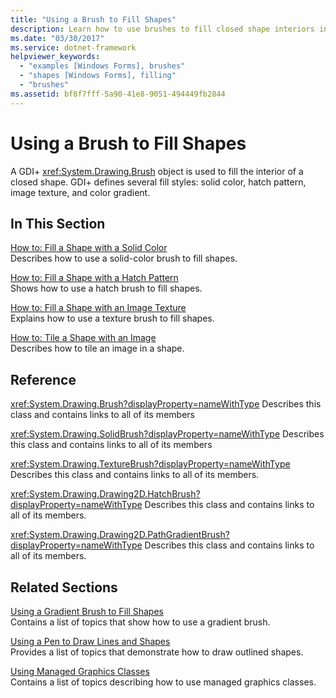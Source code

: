 ```yaml
---
title: "Using a Brush to Fill Shapes"
description: Learn how to use brushes to fill closed shape interiors in GDI+ with a selection of topics and tutorials.
ms.date: "03/30/2017"
ms.service: dotnet-framework
helpviewer_keywords:
  - "examples [Windows Forms], brushes"
  - "shapes [Windows Forms], filling"
  - "brushes"
ms.assetid: bf8f7fff-5a90-41e8-9051-494449fb2844
---
```

# Using a Brush to Fill Shapes

A GDI+ <xref:System.Drawing.Brush> object is used to fill the interior of a closed shape. GDI+ defines several fill styles: solid color, hatch pattern, image texture, and color gradient.

## In This Section

[How to: Fill a Shape with a Solid Color](how-to-fill-a-shape-with-a-solid-color.md)\
Describes how to use a solid-color brush to fill shapes.

[How to: Fill a Shape with a Hatch Pattern](how-to-fill-a-shape-with-a-hatch-pattern.md)\
Shows how to use a hatch brush to fill shapes.

[How to: Fill a Shape with an Image Texture](how-to-fill-a-shape-with-an-image-texture.md)\
Explains how to use a texture brush to fill shapes.

[How to: Tile a Shape with an Image](how-to-tile-a-shape-with-an-image.md)\
Describes how to tile an image in a shape.

## Reference

<xref:System.Drawing.Brush?displayProperty=nameWithType>
Describes this class and contains links to all of its members

<xref:System.Drawing.SolidBrush?displayProperty=nameWithType>
Describes this class and contains links to all of its members

<xref:System.Drawing.TextureBrush?displayProperty=nameWithType>
Describes this class and contains links to all of its members.

<xref:System.Drawing.Drawing2D.HatchBrush?displayProperty=nameWithType>
Describes this class and contains links to all of its members.

<xref:System.Drawing.Drawing2D.PathGradientBrush?displayProperty=nameWithType>
Describes this class and contains links to all of its members.

## Related Sections

[Using a Gradient Brush to Fill Shapes](using-a-gradient-brush-to-fill-shapes.md)\
Contains a list of topics that show how to use a gradient brush.

[Using a Pen to Draw Lines and Shapes](using-a-pen-to-draw-lines-and-shapes.md)\
Provides a list of topics that demonstrate how to draw outlined shapes.

[Using Managed Graphics Classes](using-managed-graphics-classes.md)\
Contains a list of topics describing how to use managed graphics classes.
